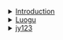 <a href="//wangzhaohan2910.github.io"><details><summary>Introduction</summary>![intro](https://cards.jerryz.com.cn/api?github=wangzhaohan2910&gitee=wangzhaohan2910&luogu=wangzhaohan2910&codeforces=wangzhaohan2910&csdn=wangzhaohan2910&img=1&date=2012-02-26&str=%E6%88%91%E7%9A%84%E7%94%9F%E6%97%A5&quote=%E6%B1%82%E5%85%B3%E6%B3%A8+%28%5Ev%5E%29&phone=19065355160&qq=350888531&email=wangcf3000%40sina.com&microsoft=wangcf3000%40sina.com&site=wangzhaohan2910.github.io)</details><details><summary>Luogu</summary>![LG](https://api.jerryz.com.cn/about?id=629944&dark_mode=true)</details><details><summary>jy123</summary>![jy123](https://s2.loli.net/2025/03/04/dUP5eCch8t4zDZF.webp)
